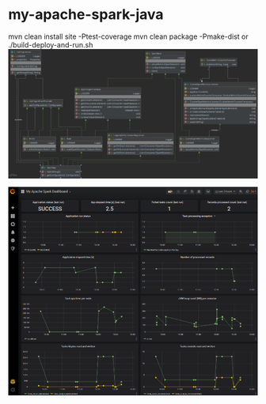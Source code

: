 # my-apache-spark-java
mvn clean install site -Ptest-coverage
mvn clean package -Pmake-dist
or 
./build-deploy-and-run.sh
![Alt text](class-diagram.png?raw=true "Class diagram wih dependencies")

![Alt text](grafana-dashboard.png?raw=true "Grafana dashboard")

